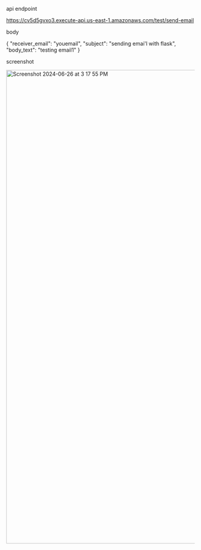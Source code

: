 api endpoint 

https://cv5d5gvxo3.execute-api.us-east-1.amazonaws.com/test/send-email






body 


{
  "receiver_email": "youemail",
  "subject": "sending emai'l with flask",
  "body_text": "testing email1"
}

screenshot 

<img width="1262" alt="Screenshot 2024-06-26 at 3 17 55 PM" src="https://github.com/MANISH3600/flask-email/assets/141218115/78cc4bff-8fbd-43b0-886c-32b09b47b9e6">
